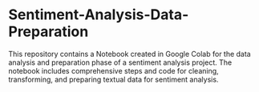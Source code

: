 # Sentiment-Analysis-Data-Preparation
This repository contains a Notebook created in Google Colab for the data analysis and preparation phase of a sentiment analysis project. The notebook includes comprehensive steps and code for cleaning, transforming, and preparing textual data for sentiment analysis.
